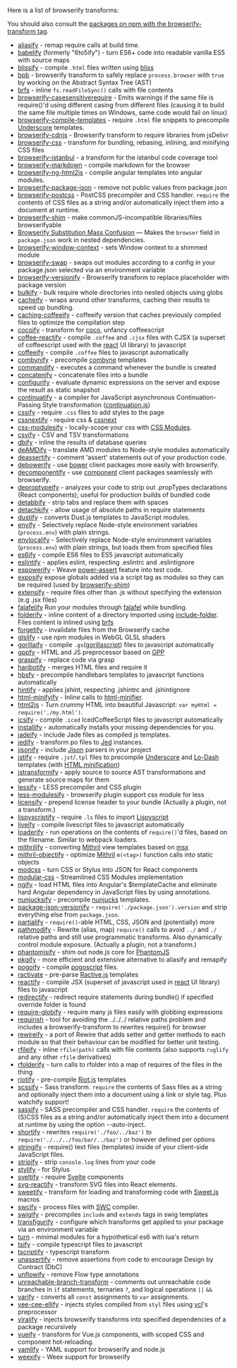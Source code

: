 Here is a list of browserify transforms:

You should also consult the [packages on npm with the browserify-transform tag](https://npmjs.org/browse/keyword/browserify-transform).

* [aliasify](https://github.com/benbria/aliasify) - remap require calls at build time.
* [babelify](https://github.com/babel/babelify) (formerly "6to5ify") - turn ES6+ code into readable vanilla ES5 with source maps
* [blissify](https://github.com/agilemd/blissify) - compile `.html` files written using [bliss](https://github.com/cstivers78/bliss)
* [bpb](https://github.com/zenflow/bpb) - browserify transform to safely replace `process.browser` with `true` by working on the Abstract Syntax Tree (AST)
* [brfs](https://github.com/substack/brfs) - inline `fs.readFileSync()` calls with file contents
* [browserify-casesensitiverequire](https://github.com/peteward44/browserify-casesensitiverequire) - Emits warnings if the same file is require()'d using different casing from different files (causing it to build the same file multiple times on Windows, same code would fail on linux)
* [browserify-compile-templates](https://github.com/robrichard/browserify-compile-templates) - require `.html` file snippets to precompile [Underscore](https://github.com/jashkenas/underscore) templates.
* [browserify-cdnjs](https://github.com/dsdenes/browserify-cdnjs) - Browserify transform to require libraries from jsDelivr
* [browserify-css](https://github.com/cheton/browserify-css) - transform for bundling, rebasing, inlining, and minifying CSS files
* [browserify-istanbul](https://github.com/devongovett/browserify-istanbul) - a transform for the istanbul code coverage tool
* [browserify-markdown](https://github.com/lapwinglabs/browserify-markdown) - compile markdown for the browser
* [browserify-ng-html2js](https://www.npmjs.org/package/browserify-ng-html2js) - compile angular templates into angular modules. 
* [browserify-package-json](https://www.npmjs.com/package/browserify-package-json) - remove not public values from package.json
* [browserify-postcss](https://github.com/zoubin/browserify-postcss) - PostCSS precompiler and CSS handler. `require` the contents of CSS files as a string and/or automatically inject them into a document at runtime.
* [browserify-shim](https://github.com/thlorenz/browserify-shim) - make commonJS-incompatible libraries/files browserifyable
* [Browserify Substitution Mass Confusion](https://github.com/moll/browserify-substitution-mass-confusion) — Makes the `browser` field in `package.json` work in nested dependencies.
* [browserify-window-context](https://github.com/vintikzzz/browserify-window-context) - sets Window context to a shimmed module
* [browserify-swap](https://github.com/thlorenz/browserify-swap) - swaps out modules according to a config in your package.json selected via an environment variable
* [browserify-versionify](https://github.com/webpro/versionify) - Browserify transform to replace placeholder with package version
* [bulkify](https://github.com/substack/bulkify) - bulk require whole directories into nested objects using globs
* [cacheify](https://github.com/bockit/cacheify) - wraps around other transforms, caching their results to speed up bundling.
* [caching-coffeeify](https://github.com/thlorenz/caching-coffeeify) - coffeeify version that caches previously compiled files to optimize the compilation step
* [cocoify](https://github.com/superjoe30/cocoify) - transform for [coco](https://github.com/satyr/coco), unfancy coffeescript
* [coffee-reactify](https://github.com/jsdf/coffee-reactify) - compile `.coffee` and `.cjsx` files with CJSX (a superset of coffeescript used with the [react](http://facebook.github.io/react/) UI library) to javascript
* [coffeeify](https://github.com/jnordberg/coffeeify) - compile `.coffee` files to javascript automatically
* [combynify](https://github.com/chesles/combynify) - precompile [combyne](https://github.com/tbranyen/combyne) templates
* [commandify](https://github.com/thlorenz/commandify) - executes a command whenever the bundle is created
* [concatenify](https://github.com/trodrigues/concatenify) - concatenate files into a bundle
* [configurify](https://github.com/fgnass/configurify) - evaluate dynamic expressions on the server and expose the result as static snapshot
* [continuatify](https://github.com/alhimik45/continuatify) - a compiler for JavaScript asynchronous Continuation-Passing Style transformation ([continuation.js](https://github.com/BYVoid/continuation/))
* [cssify](https://github.com/davidguttman/cssify) - require `.css` files to add styles to the page
* [cssnextify](https://github.com/cssnext/cssnextify) - require css & [cssnext](http://cssnext.io/) 
* [css-modulesify](https://github.com/css-modules/css-modulesify) - locally-scope your css with [CSS Modules](https://github.com/css-modules/css-modules).
* [csvify](https://npmjs.org/package/node-csvify) - CSV and TSV transformations
* [dbify](https://github.com/mathisonian/dbify) - inline the results of database queries
* [deAMDify](https://github.com/jaredhanson/deamdify) - translate AMD modules to Node-style modules automatically
* [deassertify](https://github.com/node-opcua/deassertify) - comment 'assert' statements out of your production code.
* [debowerify](https://github.com/eugeneware/debowerify) - use [bower](http://bower.io) client packages more easily with browserify.
* [decomponentify](https://github.com/eugeneware/decomponentify) - use [component](https://github.com/component/component) client packages seamlessly with browserify.
* [deproptypeify](https://github.com/yaycmyk/deproptypeify) - analyzes your code to strip out <class>.propTypes declarations (React components); useful for production builds of bundled code
* [detabbify](https://www.npmjs.com/package/detabbify) - strip tabs and replace them with spaces
* [detachkify](https://github.com/adnanh/detachkify) - allow usage of absolute paths in require statements
* [dustify](https://github.com/alexgorbatchev/dustify) - converts Dust.js templates to JavaScript modules.
* [envify](https://github.com/hughsk/envify) - Selectively replace Node-style environment variables (`process.env`) with plain strings.
* [envlocalify](https://github.com/serapath/envlocalify) - Selectively replace Node-style environment variables (`process.env`) with plain strings, but loads them from specified files
* [es6ify](https://github.com/thlorenz/es6ify) - compile ES6 files to ES5 javascript automatically
* [eslintify](https://github.com/yaycmyk/eslintify) - applies eslint, respecting .eslintrc and .eslintignore
* [espowerify](https://github.com/twada/espowerify) - Weave [power-assert](https://github.com/twada/power-assert) feature into test code.
* [exposify](https://github.com/thlorenz/exposify) expose globals added via a script tag as modules so they can be required (used by [browserify-shim](https://github.com/thlorenz/browserify-shim))
* [extensify](https://github.com/oliverwoodings/extensify) - require files other than .js without specifying the extension (e.g .jsx files)
* [falafelify](https://github.com/KenPowers/falafelify) Run your modules through [falafel](https://github.com/substack/node-falafel) while bundling.
* [folderify](https://github.com/parroit/folderify) - inline content of a directory imported using [include-folder](https://github.com/parroit/include-folder). Files content is inlined using [brfs](https://github.com/substack/brfs)
* [forgetify](https://github.com/jsonmaur/forgetify) - invalidate files from the Browserify cache
* [glslify](https://github.com/chrisdickinson/glslify) - use npm modules in WebGL GLSL shaders
* [gorillaify](https://github.com/unc0/gorillaify) - compile `.gs`([gorillascript](http://ckknight.github.io/gorillascript)) files to javascript automatically
* [gppfy](https://github.com/Softmotions/gppfy) - HTML and JS preprocessor based on [GPP](http://files.nothingisreal.com/software/gpp/gpp.html)
* [graspify](https://github.com/dfcreative/graspify) - replace code via grasp
* [haribotify](https://github.com/nanila/haribotify) - merges HTML files and require it
* [hbsfy](https://github.com/epeli/node-hbsfy) - precompile handlebars templates to javascript functions automatically
* [hintify](https://github.com/ansis/hintify) - applies jshint, respecting .jshintrc and .jshintignore
* [html-minifyify](https://github.com/kesla/html-minifyify) - Inline calls to [html-minifier](https://github.com/kangax/html-minifier).
* [html2js](https://github.com/featurist/html2js-browserify) - Turn crummy HTML into beautiful Javascript: `var myHtml = require('./my.html')`.
* [icsify](https://github.com/maxtaco/icsify) - compile `.iced` IcedCoffeeScript files to javascript automatically
* [installify](https://github.com/hughsk/installify) - automatically installs your missing dependencies for you.
* [jadeify](https://github.com/domenic/jadeify) - include Jade files as compiled js templates.
* [jedify](https://github.com/tellnes/jedify) - transform po files to [Jed](http://slexaxton.github.io/Jed/) instances.
* [jisonify](https://github.com/schmich/jisonify) - include [Jison](https://github.com/zaach/jison) parsers in your project
* [jstify](https://github.com/zertosh/jstify) - require `.jst`/`.tpl` files to precompile [Underscore](https://github.com/jashkenas/underscore) and [Lo-Dash](https://github.com/lodash/lodash) templates (with [HTML minification](https://github.com/kangax/html-minifier))
* [jstransformify](https://github.com/andreypopp/jstransformify) - apply source to source AST transformations and generate source maps for them
* [lessify](https://npmjs.org/package/node-lessify) - LESS precompiler and CSS plugin
* [less-modulesify](https://github.com/wujohns/less-modulesify) - browserify plugin support css module for less
* [licensify](https://github.com/twada/licensify) - prepend license header to your bundle (Actually a plugin, not a transform.)
* [lispyscriptify](https://github.com/TehShrike/lispyscriptify) - require `.ls` files to import [Lispyscript](http://lispyscript.com/)
* [liveify](https://github.com/quarterto/liveify) - compile livescript files to javascript automatically
* [loaderify](https://github.com/swimmadude66/loaderify) - run operations on the contents of `require()`'d files, based on the filename. Similar to webpack loaders.
* [mithrilify](https://github.com/sectore/mithrilify) - converting [Mithril](http://lhorie.github.io/mithril/index.html) view templates based on [msx](https://github.com/insin/msx)
* [mithril-objectify](https://www.npmjs.com/package/mithril-objectify) - optimize [Mithril](http://mithril.js.org) `m(<tag>)` function calls into static objects
* [modcss](https://github.com/jameswomack/modcss) - turn CSS or Stylus into JSON for React components
* [modular-css](https://www.npmjs.com/package/modular-css) - Streamlined CSS Modules implementation
* [ngify](https://www.npmjs.com/package/ngify) - load HTML files into Angular's $templateCache and eliminate hard Angular dependency in JavaScript files by using annotations.
* [nunjucksify](https://github.com/rotundasoftware/nunjucksify) - precompile [nunjucks](http://mozilla.github.io/nunjucks/) templates.
* [package-json-versionify](https://github.com/nolanlawson/package-json-versionify) - `require('./package.json').version` and strip everything else from `package.json`.
* [partialify](https://github.com/bclinkinbeard/partialify) - `require()`-able HTML, CSS, JSON and (potentially) more
* [pathmodify](https://github.com/jmm/pathmodify) - Rewrite (alias, map) `require()` calls to avoid `../` and `./` relative paths and still use programmatic transforms. Also dynamically control module exposure. (Actually a plugin, not a transform.)
* [phantomjsify](https://github.com/twolfson/phantomjsify) - shim out node.js core for [PhantomJS](http://phantomjs.org/)
* [pkgify](https://github.com/oliverwoodings/pkgify) - more efficient and extensive alternative to aliasify and remapify
* [pogoify](https://github.com/featurist/pogoify) - compile [pogoscript](http://pogoscript.org/) files.
* [ractivate](https://github.com/jrajav/ractivate) - pre-parse [Ractive.js](http://www.ractivejs.org/) templates
* [reactify](https://github.com/andreypopp/reactify) - compile JSX (superset of javascript used in [react](http://facebook.github.io/react/) UI library) files to javascript
* [redirectify](https://github.com/lukehansell-hx/redirectify) - redirect require statements during bundle() if specified override folder is found
* [require-globify](https://github.com/capaj/require-globify) - require many js files easily with globbing expressions
* [requirish](https://github.com/enricostara/requirish) - tool for avoiding the ../../../ relative paths problem and includes a browserify-transform to rewrites require() for browser
* [rewireify](https://github.com/i-like-robots/rewireify) - a port of Rewire that adds setter and getter methods to each module so that their behaviour can be modified for better unit testing.
* [rfileify](https://github.com/ForbesLindesay/rfileify) - inline `rfile(path)` calls with file contents (also supports `ruglify` and any other `rfile` derivatives)
* [rfolderify](https://github.com/quarterto/rfolderify) - turn calls to rfolder into a map of requires of the files in the thing
* [riotify](https://github.com/jhthorsen/riotify) - pre-compile [Riot.js](https://github.com/muut/riotjs) templates
* [scssify](https://github.com/cody-greene/scssify) - Sass transform. `require` the contents of Sass files as a string and optionally inject them into a document using a link or style tag. Plus watchify support!
* [sassify](https://github.com/davidguttman/sassify) - SASS precompiler and CSS handler. `require` the contents of (S)CSS files as a string and/or automatically inject them into a document at runtime by using the option --auto-inject.
* [shortify](https://github.com/bodokaiser/node-shortify) - rewrites `require('./foo/../baz')` to `require('./../../foo/bar/../baz')` or however defined per options
* [stringify](https://github.com/JohnPostlethwait/stringify) - require() text files (templates) inside of your client-side JavaScript files.
* [stripify](https://github.com/alanshaw/stripify) - strip `console.log` lines from your code
* [stylify](https://github.com/DamonOehlman/stylify) - for Stylus
* [sveltify](https://github.com/tehshrike/sveltify) - require [Svelte](https://svelte.technology/) components
* [svg-reactify](https://github.com/coma/svg-reactify) - transform SVG files into React elements.
* [sweetify](https://github.com/andreypopp/sweetify) - transform for loading and transforming code with [Sweet.js](http://sweetjs.org/) macros
* [swcify](https://github.com/dy/swcify) - process files with [SWC](https://github.com/swc-project/swc) compiler.
* [swigify](https://github.com/bodokaiser/node-swigify) - precompiles `include` and `extends` tags in swig templates
* [transfigurify](https://github.com/thlorenz/transfigurify) - configure which transforms get applied to your package via an environment variable
* [turn](https://github.com/juliangruber/turn) - minimal modules for a hypothetical es6 with lua's return
* [tsify](https://github.com/TypeStrong/tsify) - compile typescript files to javascript
* [tscriptify](https://github.com/semurgx/tscriptify) - typescript transform
* [unassertify](https://github.com/twada/unassertify) - remove assertions from code to encourage Design by Contract (DbC)
* [unflowify](https://github.com/leebyron/unflowify) - remove Flow type annotations
* [unreachable-branch-transform](https://github.com/zertosh/unreachable-branch-transform) - comments out unreachable code branches in `if` statements, ternaries `?`, and logical operations `||` `&&`
* [varify](https://github.com/thlorenz/varify) - converts all `const` assignments to `var` assignments.
* [vee-cee-ellify](https://github.com/lordvlad/vee-cee-ellify) - injects styles compiled from `styl` files using [vcl](https://github.com/lordvlad/vee-cee-ellify/blob/master/package.json)'s preprocessor
* [viralify](https://github.com/thlorenz/viralify) - injects browserify transforms into specified dependencies of a package recursively
* [vueify](https://github.com/vuejs/vueify) - transform for Vue.js components, with scoped CSS and component hot-reloading.
* [yamlify](https://github.com/dmapper/yamlify) - YAML support for browserify and node.js
* [weexify](https://www.npmjs.com/package/weexify)  -  Weex support for browserify